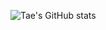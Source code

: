 ![Tae's GitHub stats](https://github-readme-stats.vercel.app/api?username=tae898&show_icons=true&count_private=true)
